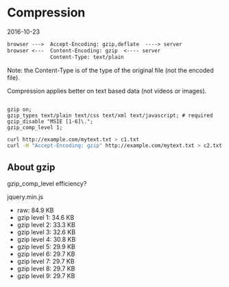 Compression
=============================
2016-10-23




```txt
browser --->  Accept-Encoding: gzip,deflate  ----> server
browser <---  Content-Encoding: gzip  <---- server
			  Content-Type: text/plain
```

Note: the Content-Type is of the type of the original file (not the encoded file).




Compression applies better on text based data (not videos or images).



```nginx

gzip on;
gzip_types text/plain text/css text/xml text/javascript; # required
gzip_disable "MSIE [1-6]\.";
gzip_comp_level 1;
```


```bash
curl http://example.com/mytext.txt > c1.txt
curl -H "Accept-Encoding: gzip" http://example.com/mytext.txt > c2.txt
```




About gzip
------------------

gzip_comp_level efficiency?

jquery.min.js
- raw: 84.9 KB
- gzip level 1: 34.6 KB
- gzip level 2: 33.3 KB
- gzip level 3: 32.6 KB
- gzip level 4: 30.8 KB
- gzip level 5: 29.9 KB
- gzip level 6: 29.7 KB
- gzip level 7: 29.7 KB
- gzip level 8: 29.7 KB
- gzip level 9: 29.7 KB





